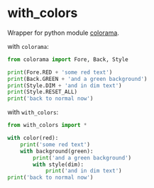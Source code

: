 # with_colors

Wrapper for python module [colorama](https://github.com/tartley/colorama).

with `colorama`:

```python
from colorama import Fore, Back, Style

print(Fore.RED + 'some red text')
print(Back.GREEN + 'and a green background')
print(Style.DIM + 'and in dim text')
print(Style.RESET_ALL)
print('back to normal now')
```

with `with_colors`:

```python
from with_colors import *

with color(red):
    print('some red text')
    with background(green):
        print('and a green background')
        with style(dim):
            print('and in dim text')
print('back to normal now')
```
